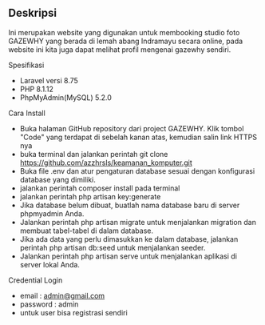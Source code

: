 
## Deskripsi
Ini merupakan website yang digunakan untuk membooking studio foto GAZEWHY yang berada di lemah abang Indramayu secara online, pada website ini kita juga dapat melihat profil mengenai gazewhy sendiri.

Spesifikasi
- Laravel versi 8.75
- PHP 8.1.12
- PhpMyAdmin(MySQL) 5.2.0

Cara Install
-  Buka halaman GitHub repository dari project GAZEWHY. Klik tombol "Code" yang terdapat di sebelah kanan atas, kemudian salin link HTTPS nya 
- buka terminal dan jalankan perintah git clone https://github.com/azzhrsls/keamanan_komputer.git
- Buka file .env dan atur pengaturan database sesuai dengan konfigurasi database yang dimiliki.
- jalankan perintah composer install pada terminal
- jalankan perintah php artisan key:generate
- Jika database belum dibuat, buatlah nama database baru di server phpmyadmin Anda.
- Jalankan perintah php artisan migrate untuk menjalankan migration dan membuat tabel-tabel di dalam database.
- Jika ada data yang perlu dimasukkan ke dalam database, jalankan perintah php artisan db:seed untuk menjalankan seeder.
- Jalankan perintah php artisan serve untuk menjalankan aplikasi di server lokal Anda.

Credential 
Login 
- email : admin@gmail.com
- password : admin
- untuk user bisa registrasi sendiri
